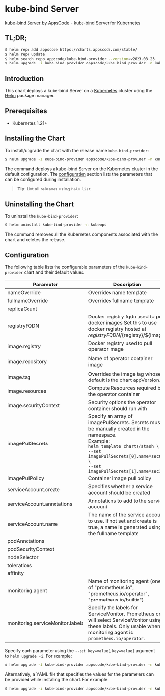 # kube-bind Server

[kube-bind Server by AppsCode](https://github.com/bytebuilders/kube-bind-server) - kube-bind Server for Kubernetes

## TL;DR;

```bash
$ helm repo add appscode https://charts.appscode.com/stable/
$ helm repo update
$ helm search repo appscode/kube-bind-provider --version=v2023.03.23
$ helm upgrade -i kube-bind-provider appscode/kube-bind-provider -n kubeops --create-namespace --version=v2023.03.23
```

## Introduction

This chart deploys a kube-bind Server on a [Kubernetes](http://kubernetes.io) cluster using the [Helm](https://helm.sh) package manager.

## Prerequisites

- Kubernetes 1.21+

## Installing the Chart

To install/upgrade the chart with the release name `kube-bind-provider`:

```bash
$ helm upgrade -i kube-bind-provider appscode/kube-bind-provider -n kubeops --create-namespace --version=v2023.03.23
```

The command deploys a kube-bind Server on the Kubernetes cluster in the default configuration. The [configuration](#configuration) section lists the parameters that can be configured during installation.

> **Tip**: List all releases using `helm list`

## Uninstalling the Chart

To uninstall the `kube-bind-provider`:

```bash
$ helm uninstall kube-bind-provider -n kubeops
```

The command removes all the Kubernetes components associated with the chart and deletes the release.

## Configuration

The following table lists the configurable parameters of the `kube-bind-provider` chart and their default values.

|            Parameter             |                                                                                                            Description                                                                                                             |            Default            |
|----------------------------------|------------------------------------------------------------------------------------------------------------------------------------------------------------------------------------------------------------------------------------|-------------------------------|
| nameOverride                     | Overrides name template                                                                                                                                                                                                            | <code>""</code>               |
| fullnameOverride                 | Overrides fullname template                                                                                                                                                                                                        | <code>""</code>               |
| replicaCount                     |                                                                                                                                                                                                                                    | <code>1</code>                |
| registryFQDN                     | Docker registry fqdn used to pull docker images Set this to use docker registry hosted at ${registryFQDN}/${registry}/${image}                                                                                                     | <code>ghcr.io</code>          |
| image.registry                   | Docker registry used to pull operator image                                                                                                                                                                                        | <code>appscode</code>         |
| image.repository                 | Name of operator container image                                                                                                                                                                                                   | <code>kube-bind-server</code> |
| image.tag                        | Overrides the image tag whose default is the chart appVersion.                                                                                                                                                                     | <code>""</code>               |
| image.resources                  | Compute Resources required by the operator container                                                                                                                                                                               | <code>{}</code>               |
| image.securityContext            | Security options the operator container should run with                                                                                                                                                                            | <code>{}</code>               |
| imagePullSecrets                 | Specify an array of imagePullSecrets. Secrets must be manually created in the namespace. <br> Example: <br> `helm template charts/stash \` <br> `--set imagePullSecrets[0].name=sec0 \` <br> `--set imagePullSecrets[1].name=sec1` | <code>[]</code>               |
| imagePullPolicy                  | Container image pull policy                                                                                                                                                                                                        | <code>Always</code>           |
| serviceAccount.create            | Specifies whether a service account should be created                                                                                                                                                                              | <code>true</code>             |
| serviceAccount.annotations       | Annotations to add to the service account                                                                                                                                                                                          | <code>{}</code>               |
| serviceAccount.name              | The name of the service account to use. If not set and create is true, a name is generated using the fullname template                                                                                                             | <code>""</code>               |
| podAnnotations                   |                                                                                                                                                                                                                                    | <code>{}</code>               |
| podSecurityContext               |                                                                                                                                                                                                                                    | <code>{}</code>               |
| nodeSelector                     |                                                                                                                                                                                                                                    | <code>{}</code>               |
| tolerations                      |                                                                                                                                                                                                                                    | <code>[]</code>               |
| affinity                         |                                                                                                                                                                                                                                    | <code>{}</code>               |
| monitoring.agent                 | Name of monitoring agent (one of "prometheus.io", "prometheus.io/operator", "prometheus.io/builtin")                                                                                                                               | <code>""</code>               |
| monitoring.serviceMonitor.labels | Specify the labels for ServiceMonitor. Prometheus crd will select ServiceMonitor using these labels. Only usable when monitoring agent is `prometheus.io/operator`.                                                                | <code>{}</code>               |


Specify each parameter using the `--set key=value[,key=value]` argument to `helm upgrade -i`. For example:

```bash
$ helm upgrade -i kube-bind-provider appscode/kube-bind-provider -n kubeops --create-namespace --version=v2023.03.23 --set replicaCount=1
```

Alternatively, a YAML file that specifies the values for the parameters can be provided while
installing the chart. For example:

```bash
$ helm upgrade -i kube-bind-provider appscode/kube-bind-provider -n kubeops --create-namespace --version=v2023.03.23 --values values.yaml
```
